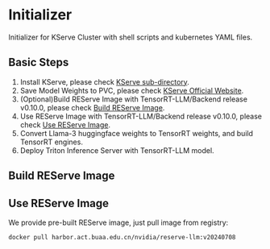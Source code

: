 # Initializer
Initializer for KServe Cluster with shell scripts and kubernetes YAML files.

## Basic Steps
<a name="First LLM Serving with KServe"></a>
1. Install KServe, please check [KServe sub-directory](KServe/README.md).
2. Save Model Weights to PVC, please check [KServe Official Website](https://kserve.github.io/website/master/modelserving/storage/pvc/pvc/).
3. (Optional)Build REServe Image with TensorRT-LLM/Backend release v0.10.0, please check [Build REServe Image](#build-reserve-image).
4. Use REServe Image with TensorRT-LLM/Backend release v0.10.0, please check [Use REServe Image](#use-reserve-image).
5. Convert Llama-3 huggingface weights to TensorRT weights, and build TensorRT engines.
6. Deploy Triton Inference Server with TensorRT-LLM model.

## Build REServe Image
<a name="Build REServe Image"></a>



## Use REServe Image
<a name="Use REServe Image"></a>
We provide pre-built REServe image, just pull image from registry:
```bash
docker pull harbor.act.buaa.edu.cn/nvidia/reserve-llm:v20240708
```
